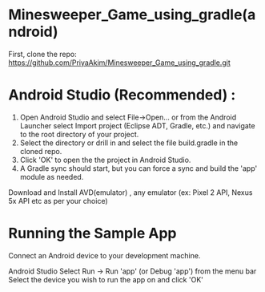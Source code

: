 # Minesweeper_Game_using_gradle(android)

First, clone the repo: https://github.com/PriyaAkim/Minesweeper_Game_using_gradle.git

# Android Studio (Recommended) : 
1) Open Android Studio and select File->Open... or from the Android Launcher select Import project (Eclipse ADT, Gradle, etc.) and navigate to the root directory of your project.
2) Select the directory or drill in and select the file build.gradle in the cloned repo.
3) Click 'OK' to open the the project in Android Studio.
4) A Gradle sync should start, but you can force a sync and build the 'app' module as needed.

Download and Install AVD(emulator) , any emulator (ex: Pixel 2 API, Nexus 5x API etc as per your choice)

# Running the Sample App
Connect an Android device to your development machine.

Android Studio
Select Run -> Run 'app' (or Debug 'app') from the menu bar
Select the device you wish to run the app on and click 'OK'
